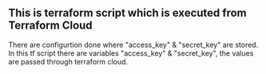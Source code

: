 ## This is terraform script which is executed from Terraform Cloud
There are configurtion done where "access_key" & "secret_key" are stored.
In this tf script there are variables "access_key" & "secret_key", the values are passed through terraform cloud. 
